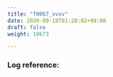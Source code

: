 ```yaml
---
title: "f0067_vvvv"
date: 2020-09-18T01:28:02+99:00
draft: false
weight: 10673

---
```


### Log reference: <no value>

```
